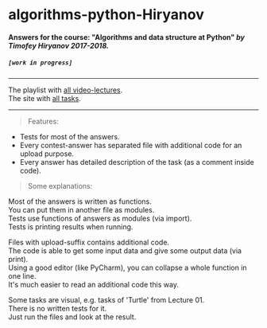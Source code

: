 # algorithms-python-Hiryanov
#### Answers for the course: "Algorithms and data structure at Python" _____by Timofey Hiryanov 2017-2018._____
##### `[work in progress]`
***
The playlist with [all video-lectures](https://www.youtube.com/watch?v=KdZ4HF1SrFs&list=PLRDzFCPr95fK7tr47883DFUbm4GeOjjc0).  
The site with [all tasks](http://judge.mipt.ru/mipt_cs_on_python3/).
***
>Features:
- Tests for most of the answers.
- Every contest-answer has separated file with additional code for an upload purpose.
- Every answer has detailed description of the task (as a comment inside code).

>Some explanations:

Most of the answers is written as functions.  
You can put them in another file as modules.  
Tests use functions of answers as modules (via import).  
Tests is printing results when running.

Files with upload-suffix contains additional code.  
The code is able to get some input data and give some output data (via print).  
Using a good editor (like PyCharm), you can collapse a whole function in one line.  
It's much easier to read an additional code this way.

Some tasks are visual, e.g. tasks of 'Turtle' from Lecture 01.  
There is no written tests for it.  
Just run the files and look at the result.